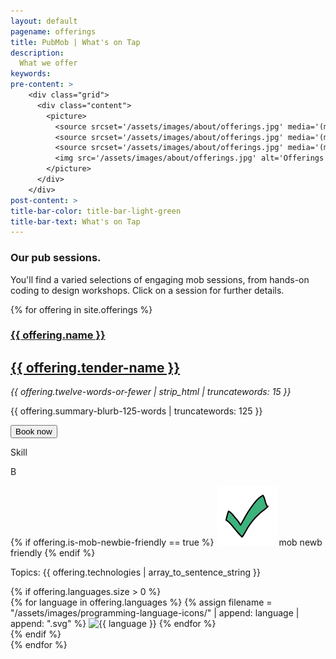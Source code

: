 ```yaml
---
layout: default
pagename: offerings
title: PubMob | What's on Tap
description:
  What we offer
keywords:
pre-content: >
    <div class="grid">
      <div class="content">
        <picture>
          <source srcset='/assets/images/about/offerings.jpg' media='(max-width: 1080px)'>
          <source srcset='/assets/images/about/offerings.jpg' media='(min-width: 960px)'>
          <source srcset='/assets/images/about/offerings.jpg' media='(min-width: 830px'>
          <img src='/assets/images/about/offerings.jpg' alt='Offerings'>
        </picture>
      </div>
    </div>
post-content: >
title-bar-color: title-bar-light-green
title-bar-text: What's on Tap
---
```

<div class="row">
  <div class="heading-title text-center">
    <h3>Our pub sessions.</h3>
    <p class="p-top half-txt">You'll find a varied selections of engaging mob sessions, from hands-on coding to design workshops. Click on a session for further details.</p>
  </div>
</div>

<script type="text/javascript">
  function setTechnologyHeaderText(selectedTechnology) {
    var technologyHeader = document.getElementById('selectedTechnology');
    technologyHeader.innerHTML = `Selected tech: ${selectedTechnology}`
  }

  function renderIfOfferingHasTechnology(div, technologies, selectedTechnology) {
console.log("technologies", technologies);
console.log("selected tech", selectedTechnology);
      div.style.display = (selectedTechnology == 'All' || technologies.includes(selectedTechnology)) 
        ? 'unset' // TODO: does unset work in all browsers?
        : 'none';
  }

  function renderPostsFor(selectedTechnology) {
    var id = 0;
    {% for offering in site.offerings %}
      var offeringDiv = document.getElementById(++id);
      renderIfOfferingHasTechnology(offeringDiv, {{ offering.technologies | jsonify }}, selectedTechnology);
    {% endfor %}
  }

  function filterUsingTechnology(selectedTechnology) {
    setTechnologyHeaderText(selectedTechnology);
    renderPostsFor(selectedTechnology);
  }
</script>

<!--
<div class="offerings">
  <p>Technology filters:</p>
  <div>
    <a id="All" onclick="filterUsingTechnology('All')">*All*</a>
    <a id="TDD" onclick="filterUsingTechnology(this.id)" href="javascript:void(0);">TDD</a>
    <a id="design" onclick="filterUsingTechnology(this.id)" href="javascript:void(0);">design</a>
    <a id="refactoring" onclick="filterUsingTechnology(this.id)" href="javascript:void(0);">refactoring</a>
    <p id="selectedTechnology"></p>
  </div>
<div>
-->   
   
{% for offering in site.offerings %}
<section class="offering">
  <article class="left">
    <h1><a href="{{ offering.id }}">{{ offering.name }}</a></h1>
    <h2><a href="/tenders/{{ offering.tender-id }}">{{ offering.tender-name }}</a></h2>
    <p class="summary"><em>{{ offering.twelve-words-or-fewer | strip_html | truncatewords: 15 }}</em></p>
    <p class="longer-description">{{ offering.summary-blurb-125-words | truncatewords: 125 }}</p>
    <button>Book now</button>
  </article>
  <article class="right">
    <div class="student-level">
      <div><p class="top">Skill</p> <p class="bottom">B</p></div>
      <div>
        <p class="top"></p> 
        <p class="bottom">
          {% if offering.is-mob-newbie-friendly == true %}
            <img class="icon" src="/assets/images/misc-icons/checkmark.svg"/>
            mob newb friendly
          {% endif %}
        </p>
      </div> 
    </div>
    <div class="topics">
      <p>Topics: {{ offering.technologies | array_to_sentence_string }}</p>
    </div>
    {% if offering.languages.size > 0 %}
      <div class="programming-language">
        <!-- TODO keep consistent size? -->
        <!-- Languages: -->
          {% for language in offering.languages %}
            {% assign filename = "/assets/images/programming-language-icons/" | append: language | append: ".svg" %}
            <img class="icon" title="{{ language }}" src="{{ filename }}" />
          {% endfor %}
      </div>
    {% endif %}
  </article>
</section>
{% endfor %}

<!--

        <div><img src="/assets/images/programming-languages/php.png" /></div>

	    <script type="text/javascript">
	 	   var colors = ['#a6e3b6','#ae9ed9','#9eccd9','#d99ed3','#d99ea4','#d9cd9e','#bcd99e','#b69ed9','#9ec6d9','#9ed9a2','#d5d99e','#d9bf9e'];
	 	   var random_color = colors[Math.floor(Math.random() * colors.length)];
	 	   $('.offer-{{forloop.index}}').css('background-color', random_color);
	    </script>
-->
